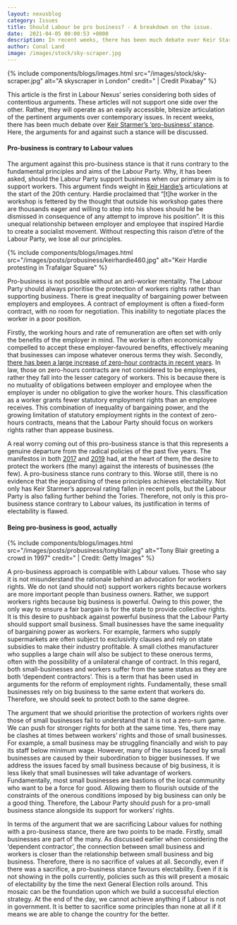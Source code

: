 ```yaml
---
layout: nexusblog
category: Issues
title: Should Labour be pro business? - A breakdown on the issue.
date:  2021-04-05 00:00:53 +0000
description: In recent weeks, there has been much debate over Keir Starmer’s ‘pro-business’ stance. Here, the arguments for and against such a stance will be discussed. 
author: Conal Land
image: /images/stock/sky-scraper.jpg
---
```



{% include components/blogs/images.html src="/images/stock/sky-scraper.jpg" alt="A skyscraper in London" credit=" |  Credit Pixabay" %}

This article is the first in Labour Nexus’ series considering both sides of contentious arguments. These articles will not support one side over the other. Rather, they will operate as an easily accessible, bitesize articulation of the pertinent arguments over contemporary issues. In recent weeks, there has been much debate over [Keir Starmer’s ‘pro-business’ stance](https://www.msn.com/en-gb/money/homeandproperty/keir-starmer-the-labour-party-are-more-than-pro-business/vi-BB1f7Pwr?pfr=1). Here, the arguments for and against such a stance will be discussed. 

#### Pro-business is contrary to Labour values




The argument against this pro-business stance is that it runs contrary to the fundamental principles and aims of the Labour Party. Why, it has been asked, should the Labour Party support business when our primary aim is to support workers. This argument finds weight in [Keir Hardie’s](https://en.wikipedia.org/wiki/Keir_Hardie) articulations at the start of the 20th century. Hardie proclaimed that “[t]he worker in the workshop is fettered by the thought that outside his workshop gates there are thousands eager and willing to step into his shoes should he be dismissed in consequence of any attempt to improve his position”. It is this unequal relationship between employer and employee that inspired Hardie to create a socialist movement. Without respecting this raison d’etre of the Labour Party, we lose all our principles.


{% include components/blogs/images.html src="/images/posts/probusiness/keirhardie460.jpg" alt="Keir Hardie protesting in Trafalgar Square" %}


Pro-business is not possible without an anti-worker mentality. The Labour Party should always prioritise the protection of workers rights rather than supporting business. There is great inequality of bargaining power between employers and employees. A contract of employment is often a fixed-form contract, with no room for negotiation. This inability to negotiate places the worker in a poor position. 

Firstly, the working hours and rate of remuneration are often set with only the benefits of the employer in mind. The worker is often economically compelled to accept these employer-favoured benefits, effectively meaning that businesses can impose whatever onerous terms they wish. Secondly, [there has been a large increase of zero-hour contracts in recent years](https://www.ft.com/content/4555ae68-75a5-11e6-bf48-b372cdb1043a). In law, those on zero-hours contracts are not considered to be employees, rather they fall into the lesser category of workers. This is because there is no mutuality of obligations between employer and employee when the employer is under no obligation to give the worker hours. This classification as a worker grants fewer statutory employment rights than an employee receives. This combination of inequality of bargaining power, and the growing limitation of statutory employment rights in the context of zero-hours contracts, means that the Labour Party should focus on workers rights rather than appease business.

A real worry coming out of this pro-business stance is that this represents a genuine departure from the radical policies of the past five years. The manifestos in both [2017](https://labour.org.uk/wp-content/uploads/2017/10/labour-manifesto-2017.pdf) and [2019](https://labour.org.uk/wp-content/uploads/2019/11/Real-Change-Labour-Manifesto-2019.pdf) had, at the heart of them, the desire to protect the workers (the many) against the interests of businesses (the few). A pro-business stance runs contrary to this. Worse still, there is no evidence that the jeopardising of these principles achieves electability. Not only has Keir Starmer’s approval rating fallen in recent polls, but the Labour Party is also falling further behind the Tories. Therefore, not only is this pro-business stance contrary to Labour values, its justification in terms of electability is flawed.

#### Being pro-business is good, actually

{% include components/blogs/images.html src="/images/posts/probusiness/tonyblair.jpg" alt="Tony Blair greeting a crowd in 1997" credit=" | Credit: Getty Images" %}

A pro-business approach is compatible with Labour values. Those who say it is not misunderstand the rationale behind an advocation for workers rights. We do not (and should not) support workers rights because workers are more important people than business owners. Rather, we support workers rights because big business is powerful. Owing to this power, the only way to ensure a fair bargain is for the state to provide collective rights. It is this desire to pushback against powerful business that the Labour Party should support small business. Small businesses have the same inequality of bargaining power as workers. For example, farmers who supply supermarkets are often subject to exclusivity clauses and rely on state subsidies to make their industry profitable. A small clothes manufacturer who supplies a large chain will also be subject to these onerous terms, often with the possibility of a unilateral change of contract. In this regard, both small-businesses and workers suffer from the same status as they are both ‘dependent contractors’. This is a term that has been used in arguments for the reform of employment rights. Fundamentally, these small businesses rely on big business to the same extent that workers do. Therefore, we should seek to protect both to the same degree.

The argument that we should prioritise the protection of workers rights over those of small businesses fail to understand that it is not a zero-sum game. We can push for stronger rights for both at the same time. Yes, there may be clashes at times between workers’ rights and those of small businesses. For example, a small business may be struggling financially and wish to pay its staff below minimum wage. However, many of the issues faced by small businesses are caused by their subordination to bigger businesses. If we address the issues faced by small business because of big business, it is less likely that small businesses will take advantage of workers. Fundamentally, most small businesses are bastions of the local community who want to be a force for good. Allowing them to flourish outside of the constraints of the onerous conditions imposed by big business can only be a good thing. Therefore, the Labour Party should push for a pro-small business stance alongside its support for workers’ rights.

In terms of the argument that we are sacrificing Labour values for nothing with a pro-business stance, there are two points to be made. Firstly, small businesses are part of the many. As discussed earlier when considering the ‘dependent contractor’, the connection between small business and workers is closer than the relationship between small business and big business. Therefore, there is no sacrifice of values at all. Secondly, even if there was a sacrifice, a pro-business stance favours electability. Even if it is not showing in the polls currently, policies such as this will present a mosaic of electability by the time the next General Election rolls around. This mosaic can be the foundation upon which we build a successful election strategy. At the end of the day, we cannot achieve anything if Labour is not in government. It is better to sacrifice some principles than none at all if it means we are able to change the country for the better.

